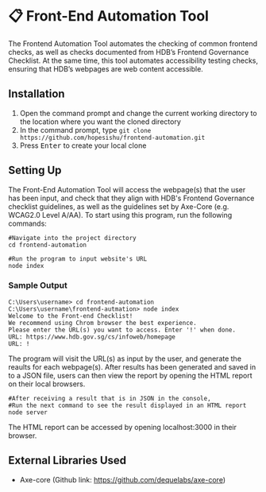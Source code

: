 # 📋 Front-End Automation Tool
The Frontend Automation Tool automates the checking of common frontend checks, as well as checks documented from HDB’s Frontend Governance Checklist. At the same time, this tool automates accessibility testing checks, ensuring that HDB’s webpages are web content accessible.

## Installation
1. Open the command prompt and change the current working directory to the location where you want the cloned directory
2. In the command prompt, type `git clone https://github.com/hopesishu/frontend-automation.git`
3. Press <kbd>Enter</kbd> to create your local clone

## Setting Up
The Front-End Automation Tool will access the webpage(s) that the user has been input, and check that they align with HDB's Frontend Governance checklist guidelines, as well as the guidelines set by Axe-Core (e.g. WCAG2.0 Level A/AA). To start using this program, run the following commands:

```shell
#Navigate into the project directory
cd frontend-automation

#Run the program to input website's URL
node index
```

### Sample Output

```
C:\Users\username> cd frontend-automation
C:\Users\username\frontend-autmation> node index
Welcome to the Front-end Checklist!
We recommend using Chrom browser the best experience.
Please enter the URL(s) you want to access. Enter '!' when done.
URL: https://www.hdb.gov.sg/cs/infoweb/homepage
URL: !

```
The program will visit the URL(s) as input by the user, and generate the reaults for each webpage(s). After results has been generated and saved in to a JSON file, users can then view the report by opening the HTML report on their local browsers.

```shell
#After receiving a result that is in JSON in the console, 
#Run the next command to see the result displayed in an HTML report
node server
```
The HTML report can be accessed by opening localhost:3000 in their browser.

## External Libraries Used
- Axe-core (Github link: https://github.com/dequelabs/axe-core)


